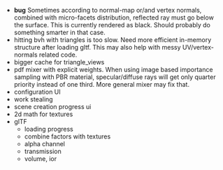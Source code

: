 - **bug** Sometimes according to normal-map or/and vertex normals, combined with micro-facets distribution, reflected ray must go below the surface. This is currently rendered as black. Should probably do something smarter in that case.
- hitting bvh with triangles is too slow. Need more efficient in-memory structure after loading gltf. This may also help with messy UV/vertex-normals related code.
- bigger cache for triangle_views
- pdf mixer with explicit weights. When using image based importance sampling with PBR material, specular/diffuse rays will get only quarter priority instead of one third. More general mixer may fix that.
- configuration UI
- work stealing
- scene creation progress ui
- 2d math for textures
- glTF
  - loading progress
  - combine factors with textures
  - alpha channel
  - transmission
  - volume, ior
